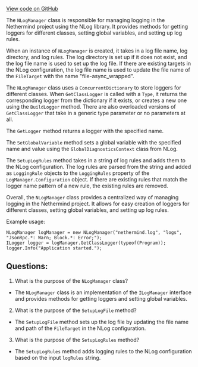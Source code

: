 [View code on GitHub](https://github.com/NethermindEth/nethermind/src/Nethermind/Nethermind.Logging.NLog/NLogManager.cs)

The `NLogManager` class is responsible for managing logging in the Nethermind project using the NLog library. It provides methods for getting loggers for different classes, setting global variables, and setting up log rules. 

When an instance of `NLogManager` is created, it takes in a log file name, log directory, and log rules. The log directory is set up if it does not exist, and the log file name is used to set up the log file. If there are existing targets in the NLog configuration, the log file name is used to update the file name of the `FileTarget` with the name "file-async_wrapped". 

The `NLogManager` class uses a `ConcurrentDictionary` to store loggers for different classes. When `GetClassLogger` is called with a `Type`, it returns the corresponding logger from the dictionary if it exists, or creates a new one using the `BuildLogger` method. There are also overloaded versions of `GetClassLogger` that take in a generic type parameter or no parameters at all. 

The `GetLogger` method returns a logger with the specified name. 

The `SetGlobalVariable` method sets a global variable with the specified name and value using the `GlobalDiagnosticsContext` class from NLog. 

The `SetupLogRules` method takes in a string of log rules and adds them to the NLog configuration. The log rules are parsed from the string and added as `LoggingRule` objects to the `LoggingRules` property of the `LogManager.Configuration` object. If there are existing rules that match the logger name pattern of a new rule, the existing rules are removed. 

Overall, the `NLogManager` class provides a centralized way of managing logging in the Nethermind project. It allows for easy creation of loggers for different classes, setting global variables, and setting up log rules. 

Example usage:

```
NLogManager logManager = new NLogManager("nethermind.log", "logs", "JsonRpc.*: Warn; Block.*: Error;");
ILogger logger = logManager.GetClassLogger(typeof(Program));
logger.Info("Application started.");
```
## Questions: 
 1. What is the purpose of the `NLogManager` class?
- The `NLogManager` class is an implementation of the `ILogManager` interface and provides methods for getting loggers and setting global variables.

2. What is the purpose of the `SetupLogFile` method?
- The `SetupLogFile` method sets up the log file by updating the file name and path of the `FileTarget` in the NLog configuration.

3. What is the purpose of the `SetupLogRules` method?
- The `SetupLogRules` method adds logging rules to the NLog configuration based on the input `logRules` string.